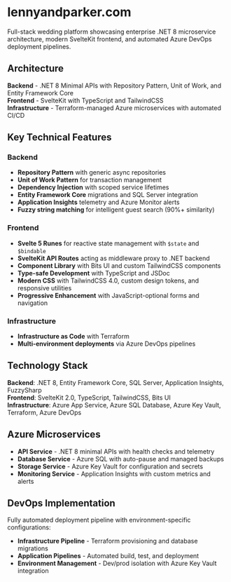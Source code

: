 # lennyandparker.com

Full-stack wedding platform showcasing enterprise .NET 8 microservice architecture, modern SvelteKit frontend, and automated Azure DevOps deployment pipelines.

## Architecture

**Backend** - .NET 8 Minimal APIs with Repository Pattern, Unit of Work, and Entity Framework Core  
**Frontend** - SvelteKit with TypeScript and TailwindCSS  
**Infrastructure** - Terraform-managed Azure microservices with automated CI/CD

## Key Technical Features

### Backend
- **Repository Pattern** with generic async repositories
- **Unit of Work Pattern** for transaction management  
- **Dependency Injection** with scoped service lifetimes
- **Entity Framework Core** migrations and SQL Server integration
- **Application Insights** telemetry and Azure Monitor alerts
- **Fuzzy string matching** for intelligent guest search (90%+ similarity)

### Frontend
- **Svelte 5 Runes** for reactive state management with `$state` and `$bindable`
- **SvelteKit API Routes** acting as middleware proxy to .NET backend
- **Component Library** with Bits UI and custom TailwindCSS components
- **Type-safe Development** with TypeScript and JSDoc
- **Modern CSS** with TailwindCSS 4.0, custom design tokens, and responsive utilities
- **Progressive Enhancement** with JavaScript-optional forms and navigation

### Infrastructure
- **Infrastructure as Code** with Terraform
- **Multi-environment deployments** via Azure DevOps pipelines

## Technology Stack

**Backend**: .NET 8, Entity Framework Core, SQL Server, Application Insights, FuzzySharp  
**Frontend**: SvelteKit 2.0, TypeScript, TailwindCSS, Bits UI  
**Infrastructure**: Azure App Service, Azure SQL Database, Azure Key Vault, Terraform, Azure DevOps

## Azure Microservices

- **API Service** - .NET 8 minimal APIs with health checks and telemetry
- **Database Service** - Azure SQL with auto-pause and managed backups  
- **Storage Service** - Azure Key Vault for configuration and secrets
- **Monitoring Service** - Application Insights with custom metrics and alerts

## DevOps Implementation

Fully automated deployment pipeline with environment-specific configurations:
- **Infrastructure Pipeline** - Terraform provisioning and database migrations
- **Application Pipelines** - Automated build, test, and deployment
- **Environment Management** - Dev/prod isolation with Azure Key Vault integration